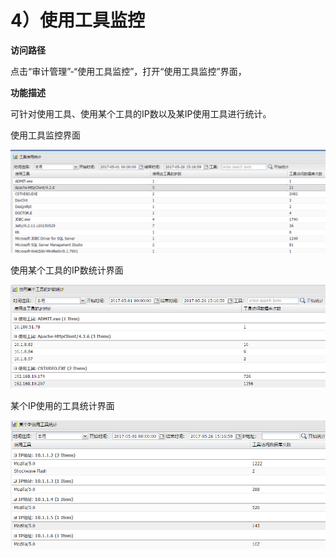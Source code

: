 

# 4）使用工具监控

**访问路径**

点击“审计管理”-“使用工具监控”，打开“使用工具监控”界面，

**功能描述**

可针对使用工具、使用某个工具的IP数以及某IP使用工具进行统计。

使用工具监控界面

![](/images/operation/audit/aud/aud-6.png)

使用某个工具的IP数统计界面

![](/images/operation/audit/aud/aud-9.png)

某个IP使用的工具统计界面

![](/images/operation/audit/aud/aud-7.png)
